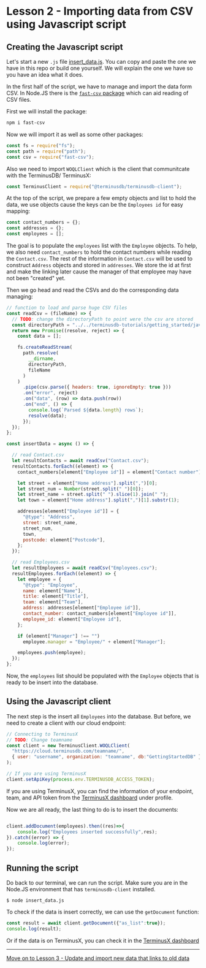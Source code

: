 # Lesson 2 - Importing data from CSV using Javascript script

## Creating the Javascript script

Let's start a new `.js` file [insert_data.js](insert_data.js). You can copy and paste the one we have in this repo or build one yourself. We will explain the one we have so you have an idea what it does.

In the first half of the script, we have to manage and import the data form CSV. In Node.JS there is the [`fast-csv` package](https://www.npmjs.com/package/fast-csv) which can aid reading of CSV files. 

First we will install the package:

```bash
npm i fast-csv
```

Now we will import it as well as some other packages:

```javascript
const fs = require("fs");
const path = require("path");
const csv = require("fast-csv");
```

Also we need to import `WOQLClient` which is the client that communitcate with the TerminusDB/ TerminusX:

```javascript
const TerminusClient = require("@terminusdb/terminusdb-client");
```

At the top of the script, we prepare a few empty objects and list to hold the data, we use objects cause the keys can be the `Employees id` for easy mapping:

```javascript
const contact_numbers = {};
const addresses = {};
const employees = [];
```

The goal is to populate the `employees` list with the `Employee` objects. To help, we also need `contact_numbers` to hold the contact numbers while reading the `Contact.csv`. The rest of the information in `Contact.csv` will be used to construct `Address` objects and stored in `addresses`. We store the id at first and make the linking later cause the manager of that employee may have not been "created" yet.

Then we go head and read the CSVs and do the corresponding data managing:

```javascript
// function to load and parse huge CSV files
const readCsv = (fileName) => {
  // TODO: change the directoryPath to point were the csv are stored
  const directoryPath = "../../terminusdb-tutorials/getting_started/javascript/"
  return new Promise((resolve, reject) => {
    const data = [];

    fs.createReadStream(
      path.resolve(
        __dirname,
        directoryPath,
        fileName
      )
    )
      .pipe(csv.parse({ headers: true, ignoreEmpty: true }))
      .on("error", reject)
      .on("data", (row) => data.push(row))
      .on("end", () => {
        console.log(`Parsed ${data.length} rows`);
        resolve(data);
      });
  });
};

const insertData = async () => {

  // read Contact.csv
  let resultContacts = await readCsv("Contact.csv");
  resultContacts.forEach((element) => {
    contact_numbers[element["Employee id"]] = element["Contact number"];

    let street = element["Home address"].split(",")[0];
    let street_num = Number(street.split(" ")[0]);
    let street_name = street.split(" ").slice(1).join(" ");
    let town = element["Home address"].split(",")[1].substr(1);

    addresses[element["Employee id"]] = {
      "@type": "Address",
      street: street_name,
      street_num,
      town,
      postcode: element["Postcode"],
    };
  });

  // read Employees.csv
  let resultEmployees = await readCsv("Employees.csv");
  resultEmployees.forEach((element) => {
    let employee = {
      "@type": "Employee",
      name: element["Name"],
      title: element["Title"],
      team: element["Team"],
      address: addresses[element["Employee id"]],
      contact_number: contact_numbers[element["Employee id"]],
      employee_id: element["Employee id"],
    };

    if (element["Manager"] !== "")
      employee.manager = "Employee/" + element["Manager"];

    employees.push(employee);
  });
};
```

Now, the `employees` list should be populated with the `Employee` objects that is ready to be insert into the database.

## Using the Javascript client

The next step is the insert all `Employees` into the database. But before, we need to create a client with our cloud endpoint:

```javascript
// Connecting to TerminusX
// TODO: Change teamname
const client = new TerminusClient.WOQLClient(
  "https://cloud.terminusdb.com/teamname/",
  { user: "username", organization: "teamname", db:"GettingStartedDB" }
);

// If you are using TerminusX 
client.setApiKey(process.env.TERMINUSDB_ACCESS_TOKEN);
```

If you are using TerminusX, you can find the information of your endpoint, team, and API token from the [TerminusX dashboard](https://dashboard.terminusdb.com/) under profile.

Now we are all ready, the last thing to do is to insert the documents:

```javascript

client.addDocument(employees).then((res)=>{
    console.log("Employees inserted successfully",res);
}).catch((error) => {
    console.log(error);
});

```

## Running the script

Do back to our terminal, we can run the script. Make sure you are in the Node.JS environment that has `terminusdb-client` installed.

```
$ node insert_data.js
```

To check if the data is insert correctly, we can use the `getDocument` function:

```javascript
const result = await client.getDocument({"as_list":true});
console.log(result);
```

Or if the data is on TerminusX, you can check it in the [TerminusX dashboard](https://dashboard.terminusdb.com/)

---

[Move on to Lesson 3 - Update and import new data that links to old data](lesson_3.md)
